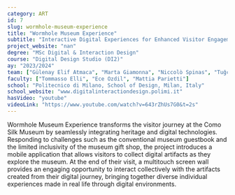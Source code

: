 ```yaml
---
category: ART
id: 7
slug: wormhole-museum-experience
title: "Wormhole Museum Experience"
subtitle: "Interactive Digital Experiences for Enhanced Visitor Engagement"
project_website: "nan"
degree: "MSc Digital & Interaction Design"
course: "Digital Design Studio (DI2)"
ay: "2023/2024"
team: ["Gülenay Elif Atmaca", "Marta Giamonna", "Niccolò Spinas", "Tuğçe Topada", "Junxi Wu"]
faculty: ["Tommasso Elli", "Ece Ozdil", "Mattia Parietti"]
school: "Politecnico di Milano, School of Design, Milan, Italy"
school_website: "www.digitalinteractiondesign.polimi.it"
hasVideo: "youtube"
videoLink: "https://www.youtube.com/watch?v=643rZhUs7G0&t=2s"
---
```


Wormhole Museum Experience transforms the visitor journey at the Como Silk Museum by seamlessly integrating heritage and digital technologies. Responding to challenges such as the conventional museum guestbook and the limited inclusivity of the museum gift shop, the project introduces a mobile application that allows visitors to collect digital artifacts as they explore the museum. At the end of their visit, a multitouch screen wall provides an engaging opportunity to interact collectively with the artifacts created from their digital journey, bringing together diverse individual experiences made in real life through digital environments.
